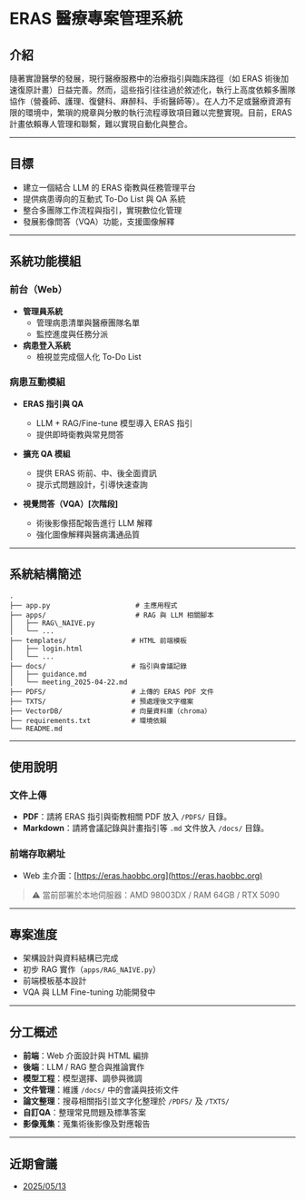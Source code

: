 # ERAS 醫療專案管理系統

## 介紹

隨著實證醫學的發展，現行醫療服務中的治療指引與臨床路徑（如 ERAS 術後加速復原計畫）日益完善。然而，這些指引往往過於敘述化，執行上高度依賴多團隊協作（營養師、護理、復健科、麻醉科、手術醫師等）。在人力不足或醫療資源有限的環境中，繁瑣的規章與分散的執行流程導致項目難以完整實現。目前，ERAS 計畫依賴專人管理和聯繫，難以實現自動化與整合。

---

## 目標

- 建立一個結合 LLM 的 ERAS 衛教與任務管理平台
- 提供病患導向的互動式 To-Do List 與 QA 系統
- 整合多團隊工作流程與指引，實現數位化管理
- 發展影像問答（VQA）功能，支援圖像解釋

---

## 系統功能模組

### 前台（Web）

- **管理員系統**
  - 管理病患清單與醫療團隊名單
  - 監控進度與任務分派
- **病患登入系統**
  - 檢視並完成個人化 To-Do List

### 病患互動模組

- **ERAS 指引與 QA**
  - LLM + RAG/Fine-tune 模型導入 ERAS 指引
  - 提供即時衛教與常見問答

- **擴充 QA 模組**
  - 提供 ERAS 術前、中、後全面資訊
  - 提示式問題設計，引導快速查詢

- **視覺問答（VQA）[次階段]**
  - 術後影像搭配報告進行 LLM 解釋
  - 強化圖像解釋與醫病溝通品質

---

## 系統結構簡述

```
.
├── app.py                     # 主應用程式
├── apps/                      # RAG 與 LLM 相關腳本
│   ├── RAG\_NAIVE.py
│   └── ...
├── templates/                # HTML 前端模板
│   ├── login.html
│   └── ...
├── docs/                     # 指引與會議記錄
│   ├── guidance.md
│   └── meeting_2025-04-22.md
├── PDFS/                     # 上傳的 ERAS PDF 文件
├── TXTS/                     # 預處理後文字檔案
├── VectorDB/                 # 向量資料庫（chroma）
├── requirements.txt          # 環境依賴
└── README.md

```

---

## 使用說明

### 文件上傳

- **PDF**：請將 ERAS 指引與衛教相關 PDF 放入 `/PDFS/` 目錄。
- **Markdown**：請將會議記錄與計畫指引等 `.md` 文件放入 `/docs/` 目錄。

### 前端存取網址

- Web 主介面：[https://eras.haobbc.org](https://eras.haobbc.org)

> ⚠️ 當前部署於本地伺服器：AMD 98003DX / RAM 64GB / RTX 5090

---

## 專案進度

- 架構設計與資料結構已完成
- 初步 RAG 實作（`apps/RAG_NAIVE.py`）
- 前端模板基本設計
- VQA 與 LLM Fine-tuning 功能開發中

---

## 分工概述

- **前端**：Web 介面設計與 HTML 編排
- **後端**：LLM / RAG 整合與推論實作
- **模型工程**：模型選擇、調參與微調
- **文件管理**：維護 `/docs/` 中的會議與技術文件
- **論文整理**：搜尋相關指引並文字化整理於 `/PDFS/` 及 `/TXTS/` 
- **自訂QA**：整理常見問題及標準答案
- **影像蒐集**：蒐集術後影像及對應報告 

---

## 近期會議

- [2025/05/13](./docs/2025-05-13-meeting.md)

